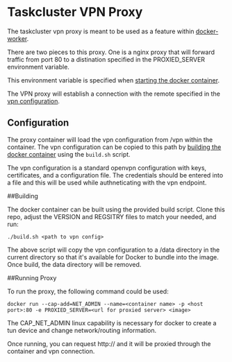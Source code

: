 # Taskcluster VPN Proxy

The taskcluster vpn proxy is meant to be used as a feature within
[docker-worker](https://github.com/taskcluster/docker-worker). 

There are two pieces to this proxy.  One is a nginx proxy that will forward traffic
from port 80 to a distination specified in the PROXIED_SERVER environment variable.

This environment variable is specified when [starting the docker container](#Running_Proxy).

The VPN proxy will establish a connection with the remote specified
in the [vpn configuration](#Configuration).


## Configuration

The proxy container will load the vpn configuration from /vpn within the container.
The vpn configuration can be copied to this path by [building the docker container](#Building)
using the `build.sh` script.

The vpn configuration is a standard openvpn configuration with keys, certificates,
and a configuration file.  The credentials should be entered into a file and this
will be used while authneticating with the vpn endpoint.


##Building

The docker container can be built using the provided build script.  Clone this repo, adjust
the VERSION and REGSITRY files to match your needed, and run:

```
./build.sh <path to vpn config>
```

The above script will copy the vpn configuration to a /data directory in the
current directory so that it's available for Docker to bundle into the image.
Once build, the data directory will be removed.

##Running Proxy

To run the proxy, the following command could be used:

```
docker run --cap-add=NET_ADMIN --name=<container name> -p <host port>:80 -e PROXIED_SERVER=<url for proxied server> <image>
```

The CAP_NET_ADMIN linux capability is necessary for docker to create a tun device
and change network/routing information.

Once running, you can request http://<container name> and it will be proxied through
the container and vpn connection.

